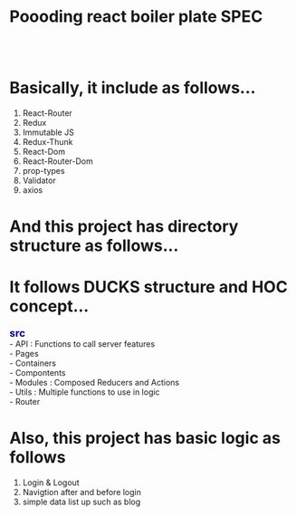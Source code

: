 # Poooding react boiler plate SPEC
<br><br>
# Basically, it include as follows...

1. React-Router
2. Redux
3. Immutable JS
4. Redux-Thunk
5. React-Dom
6. React-Router-Dom
7. prop-types
8. Validator
9. axios

# And this project has directory structure as follows...
# It follows DUCKS structure and HOC concept...

<span style="font-size: 130%; font-weight: 700; color : darkblue">src</span> 
<br>
    - API : Functions to call server features<br>
    - Pages<br>
    - Containers<br>
    - Compontents<br>
    - Modules : Composed Reducers and Actions<br>
    - Utils : Multiple functions to use in logic<br>
    - Router<br>

# Also, this project has basic logic as follows

1. Login & Logout
2. Navigtion after and before login
3. simple data list up such as blog